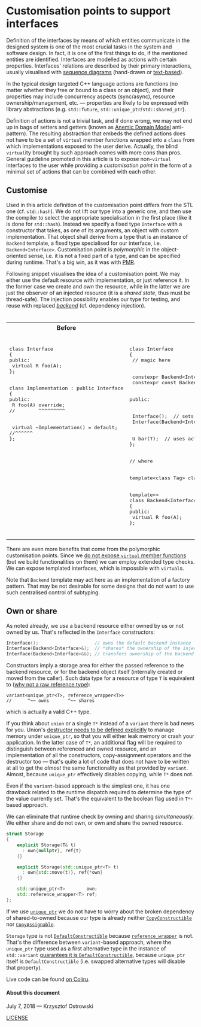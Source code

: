 # Customisation points to support interfaces

Definition of the interfaces by means of which entities communicate in the designed system is one of the most crucial tasks in the system and software design. In fact, it is one of the first things to do, if the mentioned entities are identified. Interfaces are modelled as actions with certain properties. Interfaces' relations are described by their primary interactions, usually visualised with [sequence diagrams](https://www.uml-diagrams.org/sequence-diagrams.html) (hand-drawn or [text-based](http://plantuml.com/sequence-diagram)).

In the typical design targeted C++ language actions are functions (no matter whether they free or bound to a class or an object), and their properties may include concurrency aspects (sync/async), resource ownership/management, etc. &mdash; properties are likely to be expressed with library abstractions (e.g. `std::future`, `std::unique_ptr`/`std::shared_ptr`).

Definition of actions is not a trivial task, and if done wrong, we may not end up in bags of setters and getters (known as [Anemic Domain Model](https://martinfowler.com/bliki/AnemicDomainModel.html) anti-pattern). The resulting abstraction that embeds the defined actions does not have to be a set of `virtual` member functions wrapped into a `class` from which implementations exposed to the user derive. Actually, the blind `virtual`ity brought by such approach comes with more cons than pros. General guideline promoted in this article is to expose non-`virtual` interfaces to the user while providing a _customisation point_ in the form of a minimal set of actions that can be combined with each other. 

## Customise

Used in this article definition of the customisation point differs from the STL one (cf. `std::hash`). We do not lift our type into a generic one, and then use the compiler to select the appropriate specialisation in the first place (like it is done for `std::hash`). Instead we specify a fixed type `Interface` with a constructor that takes, as one of its arguments, an object with custom implementation. That object shall derive from a type that is an instance of `Backend` template, a fixed type specialised for our interface, i.e. `Backend<Interface>`. Customisation point is *polymorphic* in the object-oriented sense, i.e. it is not a fixed part of a type, and can be specified during runtime. That's a big win, as it was with [PMR](https://en.cppreference.com/w/cpp/memory/polymorphic_allocator).

Following snippet visualises the idea of a customisation point. We may either use the default resource with implementation, or just reference it. In the former case we create and *own* the resource, while in the latter we are just the observer of an injected resource (it is a *shared state*, thus must be thread-safe). The injection possibility enables our type for testing, and reuse with replaced [_backend_](https://github.com/insooth/insooth.github.io/blob/master/blessed-split.md) (cf. dependency injection).

<table style="white-space: pre">
<tr>
<th>Before</th>
<th>After</th>
</tr>
<tr>
<td style="vertical-align: top">
<pre lang="cpp">
class Interface
{
public:
 virtual R foo(A);
};
<br>
class Implementation : public Interface
{
public:
 R foo(A) override;
//        ^^^^^^^^^
<br>
 virtual ~Implementation() = default;
//^^^^^^
};
</pre>
</td>
<td style="vertical-align: top">
<pre lang="cpp">
class Interface
{
 // magic here
<br>
 constexpr Backend&lt;Interface&gt;&amp; backend();
 constexpr const Backend&lt;Interface&gt;&amp; backend() const;
<br>
public:
<br>
 Interface();  // sets default backend
 Interface(Backend&lt;Interface&gt;&amp;);  // injects backend
<br>
 U bar(T);  // uses actions via backend()
};
<br>
// where
<br>
template&lt;class Tag&gt; class Backend;
<br>
template&lt;&gt;
class Backend&lt;Interface&gt;
{
public:
 virtual R foo(A);
};
</pre>
</td>
</tr>
</table>

There are even more benefits that come from the polymorphic customisation points. Since we [do not expose `virtual` member functions](http://www.gotw.ca/publications/mill18.htm) (but we build functionalities on them) we can employ extended type checks. We can expose templated interfaces, which is impossible with `virtual`s.

Note that `Backend` template may act here as an implementation of a factory pattern. That may be not desirable for some designs that do not want to use such centralised control of subtyping.

## Own or share


As noted already, we _use_ a backend resource either owned by us or not owned by us. That's reflected in the `Interface` constructors:

```cpp
Interface();                     // owns the default backend instance
Interface(Backend<Interface>&);  // *shares* the ownership of the injected backend
Interface(Backend<Interface>&&); // transfers ownership of the backend instance (owns)
```

Constructors imply a storage area for either the passed reference to the backend resource, or for the backend object itself (internally created or moved from the caller). Such data type for a resource of type `T` is equivalent to ([why not a raw reference type](https://github.com/insooth/insooth.github.io/blob/master/wrap-members-of-reference-type.md)):

```
variant<unique_ptr<T>, reference_wrapper<T>>
//      ^~~ owns       ^~~ shares
```

which is actually a valid C++ type.

If you think about `union` or a single `T*` instead of a `variant` there is bad news for you. Union's [destructor needs to be defined explicitly](https://en.cppreference.com/w/cpp/language/union) to manage memory under `unique_ptr`, so that you will either leak memory or crash your application. In the latter case of `T*`, an additional flag will be required to distinguish between referenced and owned resource, and an implementation of all the constructors, copy-assignment operators and the destructor too &mdash; that's quite a lot of code that does not have to be written at all to get the _almost_ the same functionality as that provided by `variant`. Almost, because `unique_ptr` effectively disables copying, while `T*` does not.

Even if the `variant`-based approach is the simplest one, it has one drawback related to the runtime dispatch required to determine the type of the value currently set. That's the equivalent to the boolean flag used in `T*`-based approach.

We can eliminate that runtime check by owning and sharing _simultaneously_. We either share and do not own, or own and share the owned resource.

```cpp
struct Storage
{
    explicit Storage(T& t)
      : own{nullptr}, ref{t}
    {}

    explicit Storage(std::unique_ptr<T> t)
      : own{std::move(t)}, ref{*own}
    {}

    std::unique_ptr<T>        own;
    std::reference_wrapper<T> ref;
};
```

If we use [`unique_ptr`](https://en.cppreference.com/w/cpp/memory/unique_ptr) we do not have to worry about the broken dependency of shared-to-owned because our type is already neither [`CopyConstructible`](https://en.cppreference.com/w/cpp/named_req/CopyConstructible) nor [`CopyAssignable`](https://en.cppreference.com/w/cpp/named_req/CopyAssignable).

`Storage` type is not [`DefaultConstructible`](https://en.cppreference.com/w/cpp/named_req/DefaultConstructible) because [`reference_wrapper`](https://en.cppreference.com/w/cpp/utility/functional/reference_wrapper/reference_wrapper) is not. That's the difference between `variant`-based approach, where the `unique_ptr` type used as a first alternative type in the instance of `std::variant` [guarantees it is `DefaultConstructible`](https://en.cppreference.com/w/cpp/utility/variant/variant), because `unique_ptr` itself is `DefaultConstructible` (i.e. swapped alternative types will disable that property).

Live code can be found [on Coliru](http://coliru.stacked-crooked.com/a/cb0bdc3cd9119742).


#### About this document

July 7, 2018 &mdash; Krzysztof Ostrowski

[LICENSE](https://github.com/insooth/insooth.github.io/blob/master/LICENSE)
